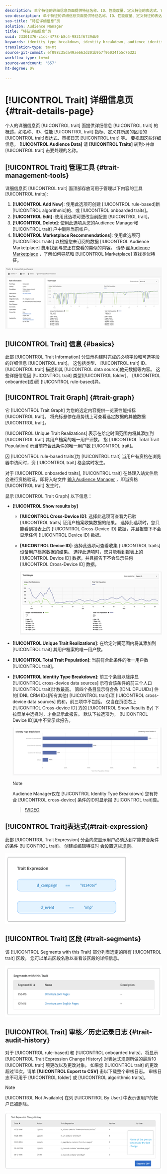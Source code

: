 ```yaml
---
description: 单个特征的详细信息页面提供特征名称、ID、性能度量、定义特征的表达式、它所属的区段和特征审核日志等信息的概述。 要查看这些详细信息，请转至“受众数据”>“特征”，然后单击要处理的特征的名称。
seo-description: 单个特征的详细信息页面提供特征名称、ID、性能度量、定义特征的表达式、它所属的区段和特征审核日志等信息的概述。 要查看这些详细信息，请转至“受众数据”>“特征”，然后单击要处理的特征的名称。
seo-title: “特征详细信息”页
solution: Audience Manager
title: “特征详细信息”页
uuid: 23301376-c1cc-4778-b8c4-9831f6739db9
keywords: identity type breakdown, identity breakdown, audience identity reporting, cross-device, cross-device ID, device ID
translation-type: tm+mt
source-git-commit: ef098c35da49ae663d201b9b7f96034fb5c76323
workflow-type: tm+mt
source-wordcount: '657'
ht-degree: 0%

---
```



# [!UICONTROL Trait] 详细信息页 {#trait-details-page}

个人的详细信息页 [!UICONTROL trait] 面提供详细信息 [!UICONTROL trait] 的概述，如名称、ID、性能 [!UICONTROL trait] 指标、定义其所属的区段的 [!UICONTROL trait]表达式、审核日志 [!UICONTROL trait] 等。 要视图这些详细信息， **[!UICONTROL Audience Data]** 请 **[!UICONTROL Traits]** 转到>并单 [!UICONTROL trait] 击要处理的名称。

## [!UICONTROL Trait] 管理工具 {#trait-management-tools}

详细信息页 [!UICONTROL trait] 面顶部存放可用于管理以下内容的工具 [!UICONTROL traits]:

1. **[!UICONTROL Add New]**: 使用此选项可创建 [!UICONTROL rule-based]新 [!UICONTROL algorithmic]的、或 [!UICONTROL onboarded traits]。
2. **[!UICONTROL Edit]**: 使用此选项可更改当前配置 [!UICONTROL trait]。
3. **[!UICONTROL Delete]**: 使用此选项从您的Audience Manager帐 [!UICONTROL trait] 户中删除当前帐户。
4. **[!UICONTROL Marketplace Recommendations]**: 使用此选项可 [!UICONTROL traits] 以根据您未订阅的数据 [!UICONTROL Audience Marketplace] 费用找到与您正在查看的类似的内容。 请参 [阅Audience Marketplace](../audience-marketplace/marketplace-data-buyers/marketplace-data-buyers.md) ，了解如何导航和 [!UICONTROL Marketplace] 查找类似特征。

![基本特征信息](assets/basic-trait-information.png)

## [!UICONTROL Trait] 信息 {#basics}

此部 [!UICONTROL Trait Information] 分显示构建时完成的必填字段和可选字段的详细信息 [!UICONTROL trait]。 这包括类型、 [!UICONTROL trait] ID、 [!UICONTROL trait] 描述和其 [!UICONTROL data source]他元数据等内容。 这些详细信息因 [!UICONTROL trait] 类型([!UICONTROL folder]、 [!UICONTROL onboarded]或)而 [!UICONTROL rule-based]异。

## [!UICONTROL Trait Graph] {#trait-graph}

它 [!UICONTROL Trait Graph] 为您的选定内容提供一览表性能指标 [!UICONTROL trait]。 将光标悬停在趋势线上可查看选定数据的其他数据 [!UICONTROL trait]。

[!UICONTROL Unique Trait Realizations] 表示在给定时间范围内将其添加到 [!UICONTROL trait] 其用户档案的唯一用户计数。 指 [!UICONTROL Total Trait Population] 示当前符合此条件的唯一用户数 [!UICONTROL trait]。

因 [!UICONTROL rule-based traits]为 [!UICONTROL trait] 当用户有资格在浏览器中访问时，资 [!UICONTROL trait] 格会实时发生。

对于 [!UICONTROL onboarded traits], [!UICONTROL trait] 在处理入站文件后会进行资格验证，即将入站文件 [输入Audience Manager](../../faq/faq-inbound-data-ingestion.md) ，即当资格 [!UICONTROL trait] 发生时。

显示 [!UICONTROL Trait Graph] 以下信息：

* **[!UICONTROL Show results by]**
   * **[!UICONTROL Cross-Device ID]**: 选择此选项可查看为已验 [!UICONTROL traits] 证用户档案收集数据的结果。 选择此选项时，您只能看到报表上的 [!UICONTROL Cross-Device ID] 数据，并且报告下不会显示任何 [!UICONTROL Device ID] 数据。
   * **[!UICONTROL Device ID]**: 选择此选项可查看收集 [!UICONTROL traits] 设备用户档案数据的结果。 选择此选项时，您只能看到报表上的 [!UICONTROL Device ID] 数据，并且报告下不会显示任何 [!UICONTROL Cross-Device ID] 数据。

      ![特征图](assets/trait-summary.gif)

* **[!UICONTROL Unique Trait Realizations]**: 在给定时间范围内将其添加到 [!UICONTROL trait] 其用户档案的唯一用户数。
* **[!UICONTROL Total Trait Population]**: 当前符合此条件的唯一用户数 [!UICONTROL trait]。

* **[!UICONTROL Identity Type Breakdown]**: 前三个条目以降序显 [!UICONTROL cross-device data sources] 示符合该条件的前三个人口 [!UICONTROL trait]计数最高。 第四个条目显示符合条 [!DNL DPUUIDs] 件的[!DNL CRM IDs]所有其他( [!UICONTROL trait])项 [!UICONTROL cross-device data sources] 的和，前三项中不包括。 仅当在页面右上 [!UICONTROL Cross-device ID] 方的 [!UICONTROL Show Results By] 下拉菜单中选择时，才会显示此报告。 默认下拉选项为， [!UICONTROL Device ID]其中不显示此报告。

   ![特征图](assets/trait-identity.png)

   >[!NOTE]
   >
   >Audience Manager仅在 [!UICONTROL Identity Type Breakdown] 您有符合 [!UICONTROL cross-device] 条件的ID时显示报 [!UICONTROL trait]告。

   >[!VIDEO](https://video.tv.adobe.com/v/27977/)

## [!UICONTROL Trait]表达式{#trait-expression}

此部 [!UICONTROL Trait Expression] 分会向您显示用户必须达到才能符合条件的条件 [!UICONTROL trait]。 创建或编辑特征时 [会设置这些规则](../../features/traits/about-trait-builder.md)。

![](assets/traitExpression.png)

## [!UICONTROL Trait] 区段 {#trait-segments}

该 [!UICONTROL Segments with this Trait] 部分列表选定的所有 [!UICONTROL trait] 区段。 您可以单击区段名称以查看该区段的详细信息。

![](assets/traitSegments.png)

## [!UICONTROL Trait] 审核／历史记录日志 {#trait-audit-history}

对于 [!UICONTROL rule-based] 和 [!UICONTROL onboarded traits]，将显示 [!UICONTROL Trait Expression Change History] 对表达式规则所做的最后10 [!UICONTROL trait] 项更改以及更改对象。 如果您 [!UICONTROL trait] 的更改超过10次，请单 **[!UICONTROL Export to CSV]** 击以下载整个审核日志。 审核日志不可用于 [!UICONTROL folder] 或 [!UICONTROL algorithmic traits]。

>[!NOTE]
>
>[!UICONTROL Not Available] 在列 [!UICONTROL By User] 中表示该用户的帐户已被删除。

![](assets/traitHistory.png)